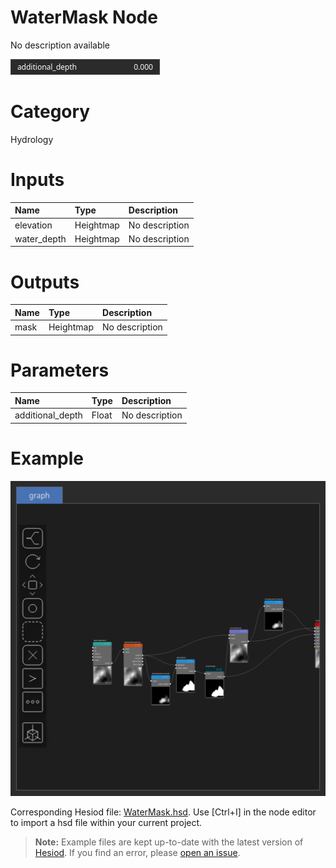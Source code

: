 
WaterMask Node
==============


No description available



![img](../../images/nodes/WaterMask_settings.png)


# Category


Hydrology
# Inputs

|Name|Type|Description|
| :--- | :--- | :--- |
|elevation|Heightmap|No description|
|water_depth|Heightmap|No description|

# Outputs

|Name|Type|Description|
| :--- | :--- | :--- |
|mask|Heightmap|No description|

# Parameters

|Name|Type|Description|
| :--- | :--- | :--- |
|additional_depth|Float|No description|

# Example


![img](../../images/nodes/WaterMask_hsd_example.png)

Corresponding Hesiod file: [WaterMask.hsd](../../examples/WaterMask.hsd). Use [Ctrl+I] in the node editor to import a hsd file within your current project. 

> **Note:** Example files are kept up-to-date with the latest version of [Hesiod](https://github.com/otto-link/Hesiod).
> If you find an error, please [open an issue](https://github.com/otto-link/Hesiod/issues).


